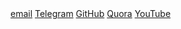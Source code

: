 <div class="contact">
	<a href="mailto:radley.lewis%40gmail.com">email</a>
	<a href="https://t.me/radleylewis" target="_blank">Telegram</a> 
	<a href="https://www.github.com/radleylewis" target="_blank">GitHub</a>
	<a href="https://www.quora.com/profile/Radley-Lewis" target="_blank">Quora</a>
	<a href="https://www.youtube.com/channel/UCt7AzHv_-ECbPPF3zsm3BLg" target="_blank"> YouTube</a>
</div>
